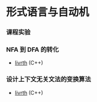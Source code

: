 # 形式语言与自动机

### 课程实验

### NFA 到 DFA 的转化

- [livrth](https://github.com/livrth/NFA2DFA) (C++)

### 设计上下文无关文法的变换算法

- [livrth](https://github.com/livrth/CFG-Simplification) (C++)